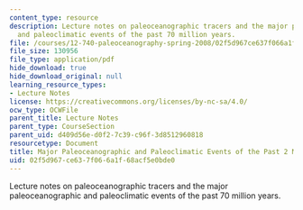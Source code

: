 ```yaml
---
content_type: resource
description: Lecture notes on paleoceanographic tracers and the major paleoceanographic
  and paleoclimatic events of the past 70 million years.
file: /courses/12-740-paleoceanography-spring-2008/02f5d967ce637f066a1f68acf5e0bde0_lec01.pdf
file_size: 130956
file_type: application/pdf
hide_download: true
hide_download_original: null
learning_resource_types:
- Lecture Notes
license: https://creativecommons.org/licenses/by-nc-sa/4.0/
ocw_type: OCWFile
parent_title: Lecture Notes
parent_type: CourseSection
parent_uid: d409d56e-d0f2-7c39-c96f-3d8512960818
resourcetype: Document
title: Major Paleoceanographic and Paleoclimatic Events of the Past 2 Million Years
uid: 02f5d967-ce63-7f06-6a1f-68acf5e0bde0
---
```

Lecture notes on paleoceanographic tracers and the major paleoceanographic and paleoclimatic events of the past 70 million years.